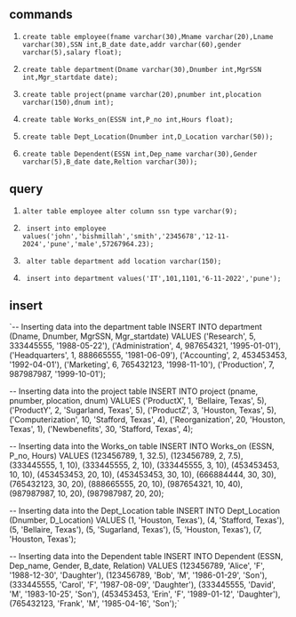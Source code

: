 ## commands

1. `create table employee(fname varchar(30),Mname varchar(20),Lname varchar(30),SSN int,B_date date,addr varchar(60),gender varchar(5),salary float);`

2. `create table department(Dname varchar(30),Dnumber int,MgrSSN int,Mgr_startdate date);`

3. `create table project(pname varchar(20),pnumber int,plocation varchar(150),dnum int);`

5. `create table Works_on(ESSN int,P_no int,Hours float);`

6. `create table Dept_Location(Dnumber int,D_Location varchar(50));`

7. `create table Dependent(ESSN int,Dep_name varchar(30),Gender varchar(5),B_date date,Reltion varchar(30));`

## query

1. `alter table employee alter column ssn type varchar(9);`

2. ` insert into employee values('john','bishmillah','smith','2345678','12-11-2024','pune','male',57267964.23);`

3. ` alter table department add location varchar(150);`

4. ` insert into department values('IT',101,1101,'6-11-2022','pune');`



## insert

`-- Inserting data into the department table
INSERT INTO department (Dname, Dnumber, MgrSSN, Mgr_startdate)
VALUES
    ('Research', 5, 333445555, '1988-05-22'),
    ('Administration', 4, 987654321, '1995-01-01'),
    ('Headquarters', 1, 888665555, '1981-06-09'),
    ('Accounting', 2, 453453453, '1992-04-01'),
    ('Marketing', 6, 765432123, '1998-11-10'),
    ('Production', 7, 987987987, '1999-10-01');

-- Inserting data into the project table
INSERT INTO project (pname, pnumber, plocation, dnum)
VALUES
    ('ProductX', 1, 'Bellaire, Texas', 5),
    ('ProductY', 2, 'Sugarland, Texas', 5),
    ('ProductZ', 3, 'Houston, Texas', 5),
    ('Computerization', 10, 'Stafford, Texas', 4),
    ('Reorganization', 20, 'Houston, Texas', 1),
    ('Newbenefits', 30, 'Stafford, Texas', 4);

-- Inserting data into the Works_on table
INSERT INTO Works_on (ESSN, P_no, Hours)
VALUES
    (123456789, 1, 32.5),
    (123456789, 2, 7.5),
    (333445555, 1, 10),
    (333445555, 2, 10),
    (333445555, 3, 10),
    (453453453, 10, 10),
    (453453453, 20, 10),
    (453453453, 30, 10),
    (666884444, 30, 30),
    (765432123, 30, 20),
    (888665555, 20, 10),
    (987654321, 10, 40),
    (987987987, 10, 20),
    (987987987, 20, 20);

-- Inserting data into the Dept_Location table
INSERT INTO Dept_Location (Dnumber, D_Location)
VALUES
    (1, 'Houston, Texas'),
    (4, 'Stafford, Texas'),
    (5, 'Bellaire, Texas'),
    (5, 'Sugarland, Texas'),
    (5, 'Houston, Texas'),
    (7, 'Houston, Texas');

-- Inserting data into the Dependent table
INSERT INTO Dependent (ESSN, Dep_name, Gender, B_date, Relation)
VALUES
    (123456789, 'Alice', 'F', '1988-12-30', 'Daughter'),
    (123456789, 'Bob', 'M', '1986-01-29', 'Son'),
    (333445555, 'Carol', 'F', '1987-08-09', 'Daughter'),
    (333445555, 'David', 'M', '1983-10-25', 'Son'),
    (453453453, 'Erin', 'F', '1989-01-12', 'Daughter'),
    (765432123, 'Frank', 'M', '1985-04-16', 'Son');`